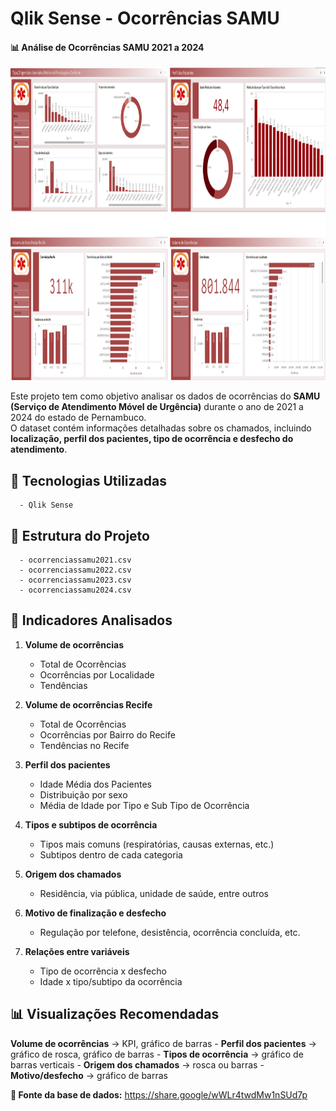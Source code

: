 # Qlik Sense - Ocorrências SAMU

#### 📊 Análise de Ocorrências SAMU 2021 a 2024

<img width='950' height='500' src="https://github.com/eduardolima17/Qlik-Sense-Ocorrencias-SAMU/blob/main/Imagem-Painel.png"/>

Este projeto tem como objetivo analisar os dados de ocorrências do **SAMU (Serviço de Atendimento Móvel de Urgência)** durante o ano de 2021 a 2024 do estado de Pernambuco.  
O dataset contém informações detalhadas sobre os chamados, incluindo **localização, perfil dos pacientes, tipo de ocorrência e desfecho do atendimento**.

## 🚀 Tecnologias Utilizadas
      - Qlik Sense

## 📂 Estrutura do Projeto
      - ocorrenciassamu2021.csv
      - ocorrenciassamu2022.csv
      - ocorrenciassamu2023.csv
      - ocorrenciassamu2024.csv

## 🔎 Indicadores Analisados

  1. **Volume de ocorrências**
     - Total de Ocorrências
     - Ocorrências por Localidade 
     - Tendências
  
  2. **Volume de ocorrências Recife**
     - Total de Ocorrências
     - Ocorrências por Bairro do Recife
     - Tendências no Recife
  
  3. **Perfil dos pacientes**
     - Idade Média dos Pacientes
     - Distribuição por sexo
     - Média de Idade por Tipo e Sub Tipo de Ocorrência
  
  4. **Tipos e subtipos de ocorrência**
     - Tipos mais comuns (respiratórias, causas externas, etc.)
     - Subtipos dentro de cada categoria
  
  5. **Origem dos chamados**
     - Residência, via pública, unidade de saúde, entre outros
  
  6. **Motivo de finalização e desfecho**
     - Regulação por telefone, desistência, ocorrência concluída, etc.
  
  7. **Relações entre variáveis**
     - Tipo de ocorrência x desfecho
     - Idade x tipo/subtipo da ocorrência
  
## 📊 Visualizações Recomendadas

  **Volume de ocorrências** → KPI, gráfico de barras
    - **Perfil dos pacientes** → gráfico de rosca, gráfico de barras
    - **Tipos de ocorrência** → gráfico de barras verticais
    - **Origem dos chamados** → rosca ou barras
    - **Motivo/desfecho** → gráfico de barras

**📌 Fonte da base de dados:** https://share.google/wWLr4twdMw1nSUd7p
